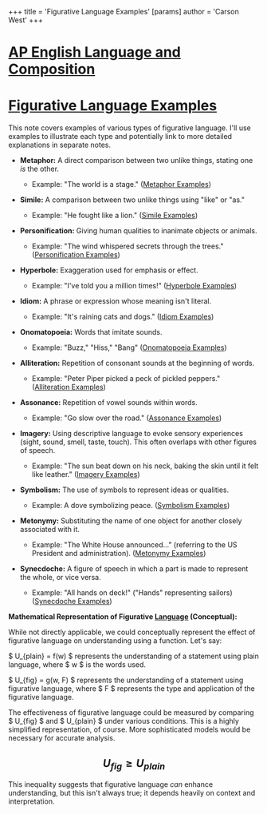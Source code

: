 +++
 title = 'Figurative Language Examples'
[params]
	author = 'Carson West'
+++
# [AP English Language and Composition](./../ap-english-language-and-composition/)
# [Figurative Language Examples](./../figurative-language-examples/)

This note covers examples of various types of figurative language.  I'll use examples to illustrate each type and potentially link to more detailed explanations in separate notes.


* **Metaphor:**  A direct comparison between two unlike things, stating one *is* the other.
    * Example:  "The world is a stage."  ([Metaphor Examples](./../metaphor-examples/))

* **Simile:** A comparison between two unlike things using "like" or "as."
    * Example: "He fought like a lion." ([Simile Examples](./../simile-examples/))

* **Personification:** Giving human qualities to inanimate objects or animals.
    * Example: "The wind whispered secrets through the trees." ([Personification Examples](./../personification-examples/))

* **Hyperbole:** Exaggeration used for emphasis or effect.
    * Example: "I've told you a million times!" ([Hyperbole Examples](./../hyperbole-examples/))

* **Idiom:** A phrase or expression whose meaning isn't literal.
    * Example: "It's raining cats and dogs." ([Idiom Examples](./../idiom-examples/))

* **Onomatopoeia:** Words that imitate sounds.
    * Example:  "Buzz," "Hiss," "Bang" ([Onomatopoeia Examples](./../onomatopoeia-examples/))

* **Alliteration:** Repetition of consonant sounds at the beginning of words.
    * Example:  "Peter Piper picked a peck of pickled peppers." ([Alliteration Examples](./../alliteration-examples/))

* **Assonance:** Repetition of vowel sounds within words.
    * Example:  "Go slow over the road." ([Assonance Examples](./../assonance-examples/))

* **Imagery:** Using descriptive language to evoke sensory experiences (sight, sound, smell, taste, touch).  This often overlaps with other figures of speech.
    * Example: "The sun beat down on his neck, baking the skin until it felt like leather." ([Imagery Examples](./../imagery-examples/))


* **Symbolism:** The use of symbols to represent ideas or qualities.
    * Example: A dove symbolizing peace. ([Symbolism Examples](./../symbolism-examples/))

* **Metonymy:**  Substituting the name of one object for another closely associated with it.
    * Example: "The White House announced..." (referring to the US President and administration). ([Metonymy Examples](./../metonymy-examples/))


* **Synecdoche:** A figure of speech in which a part is made to represent the whole, or vice versa.
    * Example: "All hands on deck!" ("Hands" representing sailors)  ([Synecdoche Examples](./../synecdoche-examples/))


**Mathematical Representation of Figurative [Language](./../language/) (Conceptual):**

While not directly applicable, we could conceptually represent the effect of figurative language on understanding using a function.  Let's say:

 $ U_{plain} = f(w) $  represents the understanding of a statement using plain language, where  $ w $  is the words used.

 $ U_{fig} = g(w, F) $  represents the understanding of a statement using figurative language, where  $ F $  represents the type and application of the figurative language.

The effectiveness of figurative language could be measured by comparing  $ U_{fig} $  and  $ U_{plain} $   under various conditions.  This is a highly simplified representation, of course.  More sophisticated models would be necessary for accurate analysis.


##  $$  U_{fig} \ge U_{plain}  $$  
This inequality suggests that figurative language *can* enhance understanding, but this isn't always true; it depends heavily on context and interpretation.

